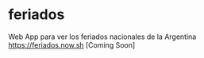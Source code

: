 # feriados
Web App para ver los feriados nacionales de la Argentina https://feriados.now.sh [Coming Soon]
